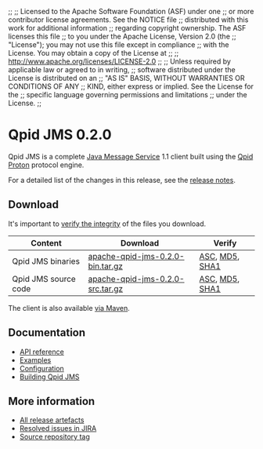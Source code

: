;;
;; Licensed to the Apache Software Foundation (ASF) under one
;; or more contributor license agreements.  See the NOTICE file
;; distributed with this work for additional information
;; regarding copyright ownership.  The ASF licenses this file
;; to you under the Apache License, Version 2.0 (the
;; "License"); you may not use this file except in compliance
;; with the License.  You may obtain a copy of the License at
;; 
;;   http://www.apache.org/licenses/LICENSE-2.0
;; 
;; Unless required by applicable law or agreed to in writing,
;; software distributed under the License is distributed on an
;; "AS IS" BASIS, WITHOUT WARRANTIES OR CONDITIONS OF ANY
;; KIND, either express or implied.  See the License for the
;; specific language governing permissions and limitations
;; under the License.
;;

<script type="text/javascript">
  _deferredFunctions.push(function() {
      if ("0.2.0" === "{{current_jms_release}}") {
          _modifyCurrentReleaseLinks();
      }
  });
</script>

# Qpid JMS 0.2.0

Qpid JMS is a complete [Java Message Service][jms] 1.1 client built
using the [Qpid Proton]({{site_url}}/proton/index.html) protocol engine.

For a detailed list of the changes in this release, see the [release
notes](release-notes.html).

[jms]: http://en.wikipedia.org/wiki/Java_Message_Service

## Download

It's important to [verify the
integrity]({{site_url}}/download.html#verify-what-you-download) of the
files you download.

| Content | Download | Verify |
| ------- | -------- | ------ |
| Qpid JMS binaries | [apache-qpid-jms-0.2.0-bin.tar.gz](http://archive.apache.org/dist/qpid/jms/0.2.0/apache-qpid-jms-0.2.0-bin.tar.gz) | [ASC](http://archive.apache.org/dist/qpid/jms/0.2.0/apache-qpid-jms-0.2.0-bin.tar.gz.asc), [MD5](http://archive.apache.org/dist/qpid/jms/0.2.0/apache-qpid-jms-0.2.0-bin.tar.gz.md5), [SHA1](http://archive.apache.org/dist/qpid/jms/0.2.0/apache-qpid-jms-0.2.0-bin.tar.gz.sha1) |
| Qpid JMS source code | [apache-qpid-jms-0.2.0-src.tar.gz](http://archive.apache.org/dist/qpid/jms/0.2.0/apache-qpid-jms-0.2.0-src.tar.gz) | [ASC](http://archive.apache.org/dist/qpid/jms/0.2.0/apache-qpid-jms-0.2.0-src.tar.gz.asc), [MD5](http://archive.apache.org/dist/qpid/jms/0.2.0/apache-qpid-jms-0.2.0-src.tar.gz.md5), [SHA1](http://archive.apache.org/dist/qpid/jms/0.2.0/apache-qpid-jms-0.2.0-src.tar.gz.sha1) |

The client is also available [via Maven]({{site_url}}/maven.html).
## Documentation

<div class="two-column" markdown="1">

 - [API reference](http://docs.oracle.com/javaee/1.4/api/javax/jms/package-summary.html)
 - [Examples](https://github.com/apache/qpid-jms/tree/0.2.0/qpid-jms-examples)
 - [Configuration](docs/index.html)
 - [Building Qpid JMS](building.html)

</div>

## More information

 - [All release artefacts](http://archive.apache.org/dist/qpid/jms/0.2.0)
 - [Resolved issues in JIRA](https://issues.apache.org/jira/issues/?jql=project+%3D+QPIDJMS+AND+fixVersion+%3D+%270.2.0%27+ORDER+BY+priority+DESC)
 - [Source repository tag](https://git-wip-us.apache.org/repos/asf/qpid-jms.git/tree/refs/tags/0.2.0)